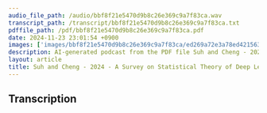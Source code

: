 ```yaml
---
audio_file_path: /audio/bbf8f21e5470d9b8c26e369c9a7f83ca.wav
transcript_path: /transcript/bbf8f21e5470d9b8c26e369c9a7f83ca.txt
pdffile_path: /pdf/bbf8f21e5470d9b8c26e369c9a7f83ca.pdf
date: 2024-11-23 23:01:54 +0900
images: ['images/bbf8f21e5470d9b8c26e369c9a7f83ca/ed269a72e3a78ed4215633da22b078279f283ec8eb8a22ebbc2cf45caf9fbf44.jpg', 'images/bbf8f21e5470d9b8c26e369c9a7f83ca/b35e6e21406e5a27468eac7605652dbf68f624e8826d3f45516130bc6733b0bb.jpg', 'images/bbf8f21e5470d9b8c26e369c9a7f83ca/d26766b5d365d51bc1d40a39b6a364f3ad1a1650a250b419f43c2c93f5455ff1.jpg', 'images/bbf8f21e5470d9b8c26e369c9a7f83ca/0e60168913e64888444f5cb0c5748217859a48cf07710774a30412ce6fae7c79.jpg', 'images/bbf8f21e5470d9b8c26e369c9a7f83ca/2a2c196011184f29d74b0541d90b48e0586472d3f162e291d086657ffdfea7f7.jpg', 'images/bbf8f21e5470d9b8c26e369c9a7f83ca/1a9e9d44374919d82077f0c335173f69efef96786cefadd26b7573668e8cd0e9.jpg', 'images/bbf8f21e5470d9b8c26e369c9a7f83ca/dce21d992154c9f66c2a043ec62936a1d538481b1f68b0cb496888a2e010b428.jpg', 'images/bbf8f21e5470d9b8c26e369c9a7f83ca/5995ade269777d735b1d77c6ec5797e7519121ce6846fc8a6d759c989bb9e41b.jpg']
description: AI-generated podcast from the PDF file Suh and Cheng - 2024 - A Survey on Statistical Theory of Deep Learning A_JP / bbf8f21e5470d9b8c26e369c9a7f83ca
layout: article
title: Suh and Cheng - 2024 - A Survey on Statistical Theory of Deep Learning A_JP
---
```


## Transcription





